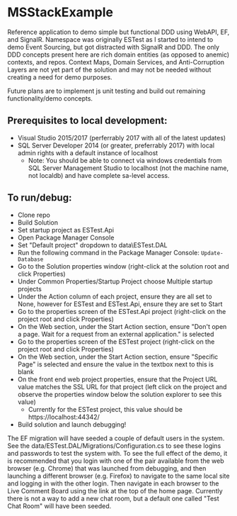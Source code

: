 # MSStackExample
Reference application to demo simple but functional DDD using WebAPI, EF, and SignalR.
Namespace was originally ESTest as I started to intend to demo Event Sourcing, but got distracted with SignalR and DDD. 
The only DDD concepts present here are rich domain entities (as opposed to anemic) contexts, and repos. 
Context Maps, Domain Services, and Anti-Corruption Layers are not yet part of the solution and may not be 
needed without creating a need for demo purposes.

Future plans are to implement js unit testing and build out remaining functionality/demo concepts.

## Prerequisites to local development: 
* Visual Studio 2015/2017 (perferrably 2017 with all of the latest updates)
* SQL Server Developer 2014 (or greater, preferrably 2017) with local admin rights with a default instance of localhost
  * Note: You should be able to connect via windows credentials from SQL Server Management Studio to localhost (not the machine name, not localdb) and have complete sa-level access.

## To run/debug: 
* Clone repo 
* Build Solution
* Set startup project as ESTest.Api
* Open Package Manager Console
* Set "Default project" dropdown to data\ESTest.DAL
* Run the following command in the Package Manager Console: `Update-Database`
* Go to the Solution properties window (right-click at the solution root and click Properties)
* Under Common Properties/Startup Project choose Multiple startup projects
* Under the Action column of each project, ensure they are all set to None, however for ESTest and ESTest.Api, ensure they are set to Start
* Go to the properties screen of the ESTest.Api project (right-click on the project root and click Properties)
* On the Web section, under the Start Action section, ensure "Don't open a page. Wait for a request from an external application." is selected
* Go to the properties screen of the ESTest project (right-click on the project root and click Properties)
* On the Web section, under the Start Action section, ensure "Specific Page" is selected and ensure the value in the textbox next to this is blank
* On the front end web project properties, ensure that the Project URL value matches the SSL URL for that project (left click on the project and observe the properties window below the solution explorer to see this value)
  * Currently for the ESTest project, this value should be https://localhost:44342/
* Build solution and launch debugging!

The EF migration will have seeded a couple of default users in the system. See the data/ESTest.DAL/Migrations/Configuration.cs to see these logins and passwords to test the system with.
To see the full effect of the demo, it is recommended that you login with one of the pair available from the web browser (e.g. Chrome) that was launched from debugging, and then launching a different browser (e.g. Firefox) to navigate to the same local site and logging in with the other login. Then navigate in each browser to the Live Comment Board using the link at the top of the home page.
Currently there is not a way to add a new chat room, but a default one called "Test Chat Room" will have been seeded.

